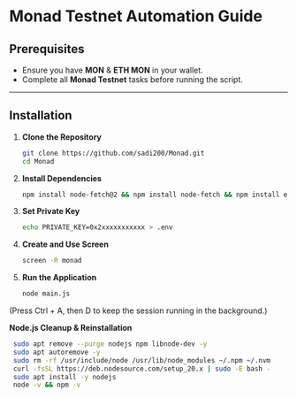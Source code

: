 # Monad Testnet Automation Guide

## Prerequisites
- Ensure you have **MON** & **ETH MON** in your wallet.
- Complete all **Monad Testnet** tasks before running the script.

---

## Installation

1. **Clone the Repository**
   ```bash
   git clone https://github.com/sadi200/Monad.git
   cd Monad
   ```
2. **Install Dependencies**
   ```bash
   npm install node-fetch@2 && npm install node-fetch && npm install ethers@5 dotenv ethers ora readline cfonts prompts colors axios chalk figlet solc
   ```
3. **Set Private Key**
   ```bash
   echo PRIVATE_KEY=0x2xxxxxxxxxxx > .env
   ```
4. **Create and Use Screen**
   ```bash
   screen -R monad
   ```
5. **Run the Application**
   ```bash
   node main.js
   ```
(Press Ctrl + A, then D to keep the session running in the background.)


**Node.js Cleanup & Reinstallation**
   ```bash
	sudo apt remove --purge nodejs npm libnode-dev -y
	sudo apt autoremove -y
	sudo rm -rf /usr/include/node /usr/lib/node_modules ~/.npm ~/.nvm
	curl -fsSL https://deb.nodesource.com/setup_20.x | sudo -E bash -
	sudo apt install -y nodejs
	node -v && npm -v
   ```
   
